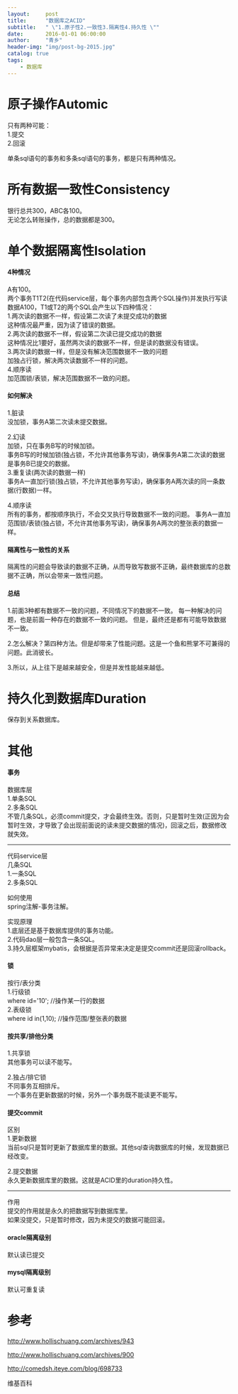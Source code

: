 ```yaml
---
layout:     post
title:      "数据库之ACID"
subtitle:   " \"1.原子性2.一致性3.隔离性4.持久性 \""
date:       2016-01-01 06:00:00
author:     "青乡"
header-img: "img/post-bg-2015.jpg"
catalog: true
tags:
    - 数据库
---
```


# 原子操作Automic
只有两种可能：  
1.提交  
2.回滚  

单条sql语句的事务和多条sql语句的事务，都是只有两种情况。   

# 所有数据一致性Consistency
银行总共300，ABC各100。  
无论怎么转账操作，总的数据都是300。  

# 单个数据隔离性Isolation
#### 4种情况
A有100。  
两个事务T1T2(在代码service层，每个事务内部包含两个SQL操作)并发执行写读数据A100，T1或T2的两个SQL会产生以下四种情况：  
1.两次读的数据不一样，假设第二次读了未提交成功的数据  
这种情况最严重，因为读了错误的数据。  
2.两次读的数据不一样，假设第二次读已提交成功的数据  
这种情况比1要好，虽然两次读的数据不一样，但是读的数据没有错误。  
3.两次读的数据一样，但是没有解决范围数据不一致的问题  
加独占行锁，解决两次读数据不一样的问题。  
4.顺序读  
加范围锁/表锁，解决范围数据不一致的问题。  

#### 如何解决
1.脏读  
没加锁，事务A第二次读未提交数据。  

2.幻读  
加锁，只在事务B写的时候加锁。  
事务B写的时候加锁(独占锁，不允许其他事务写读)，确保事务A第二次读的数据是事务B已提交的数据。   
3.重复读(两次读的数据一样)    
事务A一直加行锁(独占锁，不允许其他事务写读)，确保事务A两次读的同一条数据(行数据)一样。 

4.顺序读  
所有的事务，都按顺序执行，不会交叉执行导致数据不一致的问题。
事务A一直加范围锁/表锁(独占锁，不允许其他事务写读)，确保事务A两次的整张表的数据一样。

#### 隔离性与一致性的关系
隔离性的问题会导致读的数据不正确，从而导致写数据不正确，最终数据库的总数据不正确，所以会带来一致性问题。

#### 总结
1.前面3种都有数据不一致的问题，不同情况下的数据不一致。
每一种解决的问题，也是前面一种存在的数据不一致的问题。
但是，最终还是都有可能导致数据不一致。

2.怎么解决？第四种方法。但是却带来了性能问题。这是一个鱼和熊掌不可兼得的问题。此消彼长。

3.所以，从上往下是越来越安全，但是并发性能越来越低。

# 持久化到数据库Duration
保存到关系数据库。

# 其他
#### 事务
数据库层  
1.单条SQL  
2.多条SQL  
不管几条SQL，必须commit提交，才会最终生效。否则，只是暂时生效(正因为会暂时生效，才导致了会出现前面说的读未提交数据的情况)，回滚之后，数据修改就失效。


---
代码service层  
几条SQL  
1.一条SQL  
2.多条SQL  


如何使用  
spring注解-事务注解。


实现原理  
1.底层还是基于数据库提供的事务功能。  
2.代码dao层一般包含一条SQL。  
3.持久层框架mybatis，会根据是否异常来决定是提交commit还是回滚rollback。

#### 锁
按行/表分类    
1.行级锁  
where id='10'; //操作某一行的数据  
2.表级锁  
where id in(1,10);  //操作范围/整张表的数据

#### 按共享/排他分类
1.共享锁  
其他事务可以读不能写。  

2.独占/排它锁  
不同事务互相排斥。  
一个事务在更新数据的时候，另外一个事务既不能读更不能写。

#### 提交commit
区别  
1.更新数据  
当前sql只是暂时更新了数据库里的数据。其他sql查询数据库的时候，发现数据已经改变。

2.提交数据  
永久更新数据库里的数据。这就是ACID里的duration持久性。

---
作用  
提交的作用就是永久的把数据写到数据库里。  
如果没提交，只是暂时修改，因为未提交的数据可能回滚。

#### oracle隔离级别
默认读已提交

#### mysql隔离级别
默认可重复读

# 参考

http://www.hollischuang.com/archives/943

http://www.hollischuang.com/archives/900

http://comedsh.iteye.com/blog/698733

维基百科 




















